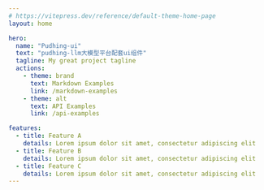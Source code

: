 ```yaml
---
# https://vitepress.dev/reference/default-theme-home-page
layout: home

hero:
  name: "Pudhing-ui"
  text: "pudhing-llm大模型平台配套ui组件"
  tagline: My great project tagline
  actions:
    - theme: brand
      text: Markdown Examples
      link: /markdown-examples
    - theme: alt
      text: API Examples
      link: /api-examples

features:
  - title: Feature A
    details: Lorem ipsum dolor sit amet, consectetur adipiscing elit
  - title: Feature B
    details: Lorem ipsum dolor sit amet, consectetur adipiscing elit
  - title: Feature C
    details: Lorem ipsum dolor sit amet, consectetur adipiscing elit
---
```


